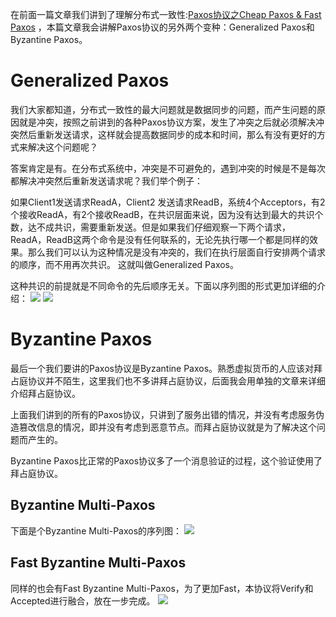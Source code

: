 在前面一篇文章我们讲到了理解分布式一致性:[Paxos协议之Cheap Paxos & Fast Paxos](https://www.jianshu.com/p/12474fb95ed0)
，本篇文章我会讲解Paxos协议的另外两个变种：Generalized Paxos和Byzantine Paxos。

# Generalized Paxos
我们大家都知道，分布式一致性的最大问题就是数据同步的问题，而产生问题的原因就是冲突，按照之前讲到的各种Paxos协议方案，发生了冲突之后就必须解决冲突然后重新发送请求，这样就会提高数据同步的成本和时间，那么有没有更好的方式来解决这个问题呢？

答案肯定是有。在分布式系统中，冲突是不可避免的，遇到冲突的时候是不是每次都解决冲突然后重新发送请求呢？我们举个例子：

如果Client1发送请求ReadA，Client2 发送请求ReadB，系统4个Acceptors，有2个接收ReadA，有2个接收ReadB，在共识层面来说，因为没有达到最大的共识个数，达不成共识，需要重新发送。但是如果我们仔细观察一下两个请求，ReadA，ReadB这两个命令是没有任何联系的，无论先执行哪一个都是同样的效果。那么我们可以认为这种情况是没有冲突的，我们在执行层面自行安排两个请求的顺序，而不用再次共识。 这就叫做Generalized Paxos。

这种共识的前提就是不同命令的先后顺序无关。下面以序列图的形式更加详细的介绍：
![](https://upload-images.jianshu.io/upload_images/17266240-47470c2b84f92383.png?imageMogr2/auto-orient/strip%7CimageView2/2/w/1240)
![](https://upload-images.jianshu.io/upload_images/17266240-4db599a9981cca09.png?imageMogr2/auto-orient/strip%7CimageView2/2/w/1240)


# Byzantine Paxos
最后一个我们要讲的Paxos协议是Byzantine Paxos。熟悉虚拟货币的人应该对拜占庭协议并不陌生，这里我们也不多讲拜占庭协议，后面我会用单独的文章来详细介绍拜占庭协议。

上面我们讲到的所有的Paxos协议，只讲到了服务出错的情况，并没有考虑服务伪造篡改信息的情况，即并没有考虑到恶意节点。而拜占庭协议就是为了解决这个问题而产生的。

Byzantine Paxos比正常的Paxos协议多了一个消息验证的过程，这个验证使用了拜占庭协议。

## Byzantine Multi-Paxos
下面是个Byzantine Multi-Paxos的序列图：
![](https://upload-images.jianshu.io/upload_images/17266240-a130b514bdcdc561.png?imageMogr2/auto-orient/strip%7CimageView2/2/w/1240)

## Fast Byzantine Multi-Paxos
同样的也会有Fast Byzantine Multi-Paxos，为了更加Fast，本协议将Verify和Accepted进行融合，放在一步完成。
![](https://upload-images.jianshu.io/upload_images/17266240-2c930337257a3bce.png?imageMogr2/auto-orient/strip%7CimageView2/2/w/1240)

